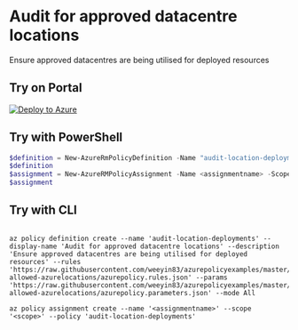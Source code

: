 # Audit for approved datacentre locations

Ensure approved datacentres are being utilised for deployed resources


## Try on Portal

[![Deploy to Azure](http://azuredeploy.net/deploybutton.png)](https://portal.azure.com/?feature.customportal=false&microsoft_azure_policy=true&microsoft_azure_policy_policyinsights=true&feature.microsoft_azure_security_policy=true&microsoft_azure_marketplace_policy=true#blade/Microsoft_Azure_Policy/CreatePolicyDefinitionBlade/uri/https%3A%2F%2Fraw.githubusercontent.com%2Fweeyin83%2Fazurepolicyexamples%2Fmaster%2FAudit-Policies%2FLocation%2Faudit-allowed-azurelocations%2Fazurepolicy.json)


## Try with PowerShell

````powershell
$definition = New-AzureRmPolicyDefinition -Name "audit-location-deployments" -DisplayName "Audit for approved datacentre locations" -description "Ensure approved datacentres are being utilised for deployed resources" -Policy 'https://raw.githubusercontent.com/weeyin83/azurepolicyexamples/master/Location/audit-allowed-azurelocations/azurepolicy.rules.json' -Parameter 'https://raw.githubusercontent.com/weeyin83/azurepolicyexamples/master/Location/audit-allowed-azurelocations/azurepolicy.parameters.json' -Mode All
$definition
$assignment = New-AzureRMPolicyAssignment -Name <assignmentname> -Scope <scope>  -PolicyDefinition $definition
$assignment 
````


## Try with CLI

````cli

az policy definition create --name 'audit-location-deployments' --display-name 'Audit for approved datacentre locations' --description 'Ensure approved datacentres are being utilised for deployed resources' --rules 'https://raw.githubusercontent.com/weeyin83/azurepolicyexamples/master/Location/audit-allowed-azurelocations/azurepolicy.rules.json' --params 'https://raw.githubusercontent.com/weeyin83/azurepolicyexamples/master/Location/audit-allowed-azurelocations/azurepolicy.parameters.json' --mode All

az policy assignment create --name '<assignmentname>' --scope '<scope>' --policy 'audit-location-deployments'

````
